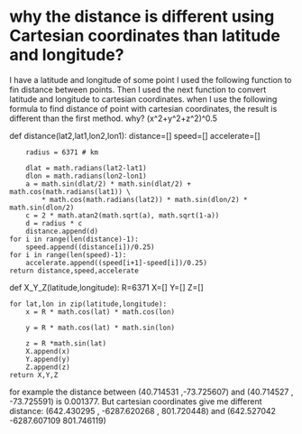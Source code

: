 
# why the distance is different using Cartesian coordinates than latitude and longitude?

I have a latitude and longitude of some point I used the following function to fin distance between points. Then I used the next function to convert latitude and longitude to cartesian coordinates. when I use the following formula to find distance of point with cartesian coordinates, the result is different than the first method. why?
                                 (x^2+y^2+z^2)^0.5


def distance(lat2,lat1,lon2,lon1):
    distance=[]
    speed=[]
    accelerate=[]

        radius = 6371 # km

        dlat = math.radians(lat2-lat1)
        dlon = math.radians(lon2-lon1)
        a = math.sin(dlat/2) * math.sin(dlat/2) + math.cos(math.radians(lat1)) \
            * math.cos(math.radians(lat2)) * math.sin(dlon/2) * math.sin(dlon/2)
        c = 2 * math.atan2(math.sqrt(a), math.sqrt(1-a))
        d = radius * c
        distance.append(d)
    for i in range(len(distance)-1):
        speed.append((distance[i])/0.25)
    for i in range(len(speed)-1):
        accelerate.append((speed[i+1]-speed[i])/0.25)
    return distance,speed,accelerate


def X_Y_Z(latitude,longitude):
    R=6371
    X=[]
    Y=[]
    Z=[]

    for lat,lon in zip(latitude,longitude):
        x = R * math.cos(lat) * math.cos(lon)

        y = R * math.cos(lat) * math.sin(lon)

        z = R *math.sin(lat)
        X.append(x)
        Y.append(y)
        Z.append(z)
    return X,Y,Z

for example the distance between (40.714531     ,-73.725607) and (40.714527 ,   -73.725591) is 0.001377. But cartesian coordinates give me different distance:
(642.430295 ,   -6287.620268 ,  801.720448) and (642.527042     -6287.607109    801.746119)

        